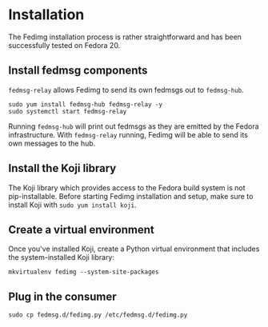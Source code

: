 # Installation

The Fedimg installation process is rather straightforward and has been
successfully tested on Fedora 20.

## Install fedmsg components

`fedmsg-relay` allows Fedimg to send its own fedmsgs out to `fedmsg-hub`.

```
sudo yum install fedmsg-hub fedmsg-relay -y
sudo systemctl start fedmsg-relay
```

Running `fedmsg-hub` will print out fedmsgs as they are emitted by
the Fedora infrastructure. With `fedmsg-relay` running, Fedimg will
be able to send its own messages to the hub.

## Install the Koji library

The Koji library which provides access to the Fedora build system is not
pip-installable. Before starting Fedimg installation and setup, make sure
to install Koji with `sudo yum install koji`.

## Create a virtual environment

Once you've installed Koji, create a Python virtual environment that
includes the system-installed Koji library:

```
mkvirtualenv fedimg --system-site-packages
```

## Plug in the consumer

```
sudo cp fedmsg.d/fedimg.py /etc/fedmsg.d/fedimg.py
```
